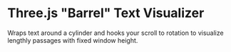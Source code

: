 # Three.js "Barrel" Text Visualizer

Wraps text around a cylinder and hooks your scroll to rotation to visualize lengthly passages with fixed window height.
